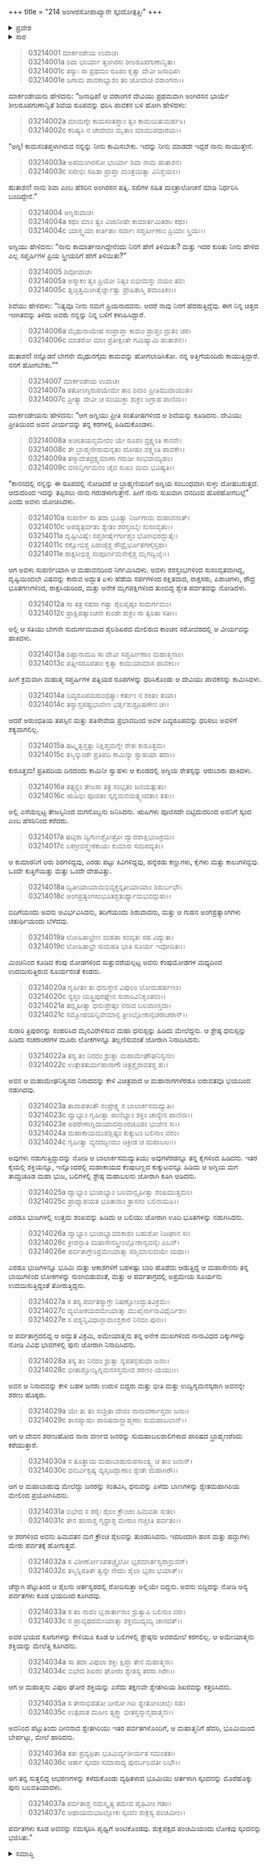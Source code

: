 +++
title = "214 ಅಂಗೀರಸೋಪಾಖ್ಯಾನೇ ಸ್ಕಂದೋತ್ಪತ್ತಿಃ"
+++

<details><summary>ಪ್ರವೇಶ</summary>


।।   ಓಂ ಓಂ ನಮೋ ನಾರಾಯಣಾಯ।।   ಶ್ರೀ ವೇದವ್ಯಾಸಾಯ ನಮಃ ।।

ಶ್ರೀ ಕೃಷ್ಣದ್ವೈಪಾಯನ ವೇದವ್ಯಾಸ ವಿರಚಿತ  

**ಶ್ರೀ ಮಹಾಭಾರತ**

**ಆರಣ್ಯಕ ಪರ್ವ**

**ಮಾರ್ಕಂಡೇಯಸಮಸ್ಯಾ ಪರ್ವ**

**ಅಧ್ಯಾಯ 214**

</details>


<details><summary>ಸಾರ</summary>

ಸ್ವಾಹಾಳು ಅಂಗಿರಸನ ಪತ್ನಿ ಶಿವೆಯ ರೂಪವನ್ನು ತಾಳಿ ವನದಲ್ಲಿದ್ದ ಅಗ್ನಿಯನ್ನು ಕೂಡಿದುದು; ಅವನ ವೀರ್ಯವನ್ನು ಕರಗಳಲ್ಲಿ ಹಿಡಿದು ಯಾರಿಗೂ ತಿಳಿಯಬಾರದೆಂದು ಗರುಡಿಯ ರೂಪವನ್ನು ತಾಳಿ ಶ್ವೇತಪರ್ವತ ಶಿಖರದ ಮೇಲಿರುವ ಕಾಂಚನಸರೋವರದಲ್ಲಿ ಹಾಕಿದುದು (1-12). ಅರುಂಧತಿಯ ರೂಪವನ್ನು ತಾಳಲಿಕ್ಕಾಗದೇ ಉಳಿದ ಆರು ಋಷಿಪತ್ನಿಯರ ರೂಪವನ್ನು ತಾಳಿ ಪ್ರತಿಪದೆಯಂದು ಆರುಬಾರಿ ಅಗ್ನಿಯ ವೀರ್ಯವನ್ನು ಕಾಂಚನಸರೋವರದಲ್ಲಿ ಹಾಕಿದುದು; ಅದರಿಂದ ಜನಿಸಿದ ಮಗನು ಸ್ಕಂದನೆನಿಸಿಕೊಂಡುದು (13-16). ಸ್ಕಂದನ ವರ್ಣನೆ (17-37).

</details>


> 03214001 ಮಾರ್ಕಂಡೇಯ ಉವಾಚ।  
03214001a ಶಿವಾ ಭಾರ್ಯಾ ತ್ವಂಗಿರಸಃ ಶೀಲರೂಪಗುಣಾನ್ವಿತಾ।   
03214001c ತಸ್ಯಾಃ ಸಾ ಪ್ರಥಮಂ ರೂಪಂ ಕೃತ್ವಾ ದೇವೀ ಜನಾಧಿಪ।  
03214001e ಜಗಾಮ ಪಾವಕಾಭ್ಯಾಶಂ ತಂ ಚೋವಾಚ ವರಾಂಗನಾ।।

ಮಾರ್ಕಂಡೇಯನು ಹೇಳಿದನು: “ಜನಾಧಿಪ! ಆ ವರಾಂಗನೆ ದೇವಿಯು ಪ್ರಥಮವಾಗಿ ಅಂಗಿರಸನ ಭಾರ್ಯೆ ಶೀಲರೂಪಗುಣಾನ್ವಿತೆ ಶಿವೆಯ ರೂಪವನ್ನು ಧರಿಸಿ ಪಾವಕನ ಬಳಿ ಹೋಗಿ ಹೇಳಿದಳು:

> 03214002a ಮಾಮಗ್ನೇ ಕಾಮಸಂತಪ್ತಾಂ ತ್ವಂ ಕಾಮಯಿತುಮರ್ಹಸಿ।   
03214002c ಕರಿಷ್ಯಸಿ ನ ಚೇದೇವಂ ಮೃತಾಂ ಮಾಮುಪಧಾರಯ।।

“ಅಗ್ನಿ! ಕಾಮಸಂತಪ್ತಳಾಗಿರುವ ನನ್ನನ್ನು ನೀನು ಕಾಮಿಸಬೇಕು. ಇದನ್ನು ನೀನು ಮಾಡದೇ ಇದ್ದರೆ ನಾನು ಸಾಯುತ್ತೇನೆ.

> 03214003a ಅಹಮಂಗಿರಸೋ ಭಾರ್ಯಾ ಶಿವಾ ನಾಮ ಹುತಾಶನ।  
03214003c ಸಖೀಭಿಃ ಸಹಿತಾ ಪ್ರಾಪ್ತಾ ಮಂತ್ರಯಿತ್ವಾ ವಿನಿಶ್ಚಯಂ।।

ಹುತಾಶನ! ನಾನು ಶಿವಾ ಎಂಬ ಹೆಸರಿನ ಅಂಗಿರಸನ ಪತ್ನಿ. ಸಖಿಗಳ ಸಹಿತ ಮಂತ್ರಾಲೋಚನೆ ಮಾಡಿ ನಿರ್ಧರಿಸಿ ಬಂದಿದ್ದೇನೆ.”

> 03214004 ಅಗ್ನಿರುವಾಚ।  
03214004a ಕಥಂ ಮಾಂ ತ್ವಂ ವಿಜಾನೀಷೇ ಕಾಮಾರ್ತಮಿತರಾಃ ಕಥಂ।  
03214004c ಯಾಸ್ತ್ವಯಾ ಕೀರ್ತಿತಾಃ ಸರ್ವಾಃ ಸಪ್ತರ್ಷೀಣಾಂ ಪ್ರಿಯಾಃ ಸ್ತ್ರಿಯಃ।।

ಅಗ್ನಿಯು ಹೇಳಿದನು: “ನಾನು ಕಾಮಾರ್ತನಾಗಿದ್ದೇನೆಂದು ನಿನಗೆ ಹೇಗೆ ತಿಳಿಯಿತು? ಮತ್ತು ಇದರ ಕುರಿತು ನೀನು ಹೇಳಿದ ಎಲ್ಲ ಸಪ್ತರ್ಷಿಗಳ ಪ್ರಿಯ ಸ್ತ್ರೀಯರಿಗೆ ಹೇಗೆ ತಿಳಿಯಿತು?”

> 03214005 ಶಿವೋವಾಚ।  
03214005a ಅಸ್ಮಾಕಂ ತ್ವಂ ಪ್ರಿಯೋ ನಿತ್ಯಂ ಬಿಭೀಮಸ್ತು ವಯಂ ತವ।  
03214005c ತ್ವಚ್ಚಿತ್ತಮಿಂಗಿತೈರ್ಜ್ಞಾತ್ವಾ ಪ್ರೇಷಿತಾಸ್ಮಿ ತವಾಂತಿಕಂ।।

ಶಿವೆಯು ಹೇಳಿದಳು: “ನಿತ್ಯವೂ ನೀನು ನಮಗೆ ಪ್ರಿಯನಾದವನು. ಆದರೆ ನಾವು ನಿನಗೆ ಹೆದರುತ್ತಿದ್ದೆವು. ಈಗ ನಿನ್ನ ಚಿತ್ತದ ಇಂಗಿತವನ್ನು ತಿಳಿದು ಅವರು ನನ್ನನ್ನು ನಿನ್ನ ಬಳಿಗೆ ಕಳುಹಿಸಿದ್ದಾರೆ.

> 03214006a ಮೈಥುನಾಯೇಹ ಸಂಪ್ರಾಪ್ತಾ ಕಾಮಂ ಪ್ರಾಪ್ತಂ ದ್ರುತಂ ಚರ।   
03214006c ಮಾತರೋ ಮಾಂ ಪ್ರತೀಕ್ಷಂತೇ ಗಮಿಷ್ಯಾಮಿ ಹುತಾಶನ।।

ಹುತಾಶನ! ನನ್ನೊಡನೆ ಬೇಗನೇ ಮೈಥುನಗೈದು ಕಾಮವನ್ನು ಹೋಗಲಾಡಿಸಿಕೋ. ನನ್ನ ಅತ್ತಿಗೆಯಂದಿರು ಕಾಯುತ್ತಿದ್ದಾರೆ. ನನಗೆ ಹೋಗಬೇಕು.””

> 03214007 ಮಾರ್ಕಂಡೇಯ ಉವಾಚ।  
03214007a ತತೋಽಗ್ನಿರುಪಯೇಮೇ ತಾಂ ಶಿವಾಂ ಪ್ರೀತಿಮುದಾಯುತಃ।  
03214007c ಪ್ರೀತ್ಯಾ ದೇವೀ ಚ ಸಂಯುಕ್ತಾ ಶುಕ್ರಂ ಜಗ್ರಾಹ ಪಾಣಿನಾ।।

ಮಾರ್ಕಂಡೇಯನು ಹೇಳಿದನು: “ಆಗ ಅಗ್ನಿಯು ಪ್ರೀತಿ ಸಂತೋಷಗಳಿಂದ ಆ ಶಿವೆಯನ್ನು ಕೂಡಿದನು. ದೇವಿಯು ಪ್ರೀತಿಯಿಂದ ಅವನ ವೀರ್ಯವನ್ನು ತನ್ನ ಕರಗಳಲ್ಲಿ ಹಿಡಿದುಕೊಂಡಳು.

> 03214008a ಅಚಿಂತಯನ್ಮಮೇದಂ ಯೇ ರೂಪಂ ದ್ರಕ್ಷ್ಯಂತಿ ಕಾನನೇ।  
03214008c ತೇ ಬ್ರಾಹ್ಮಣೀನಾಮನೃತಂ ದೋಷಂ ವಕ್ಷ್ಯಂತಿ ಪಾವಕೇ।।  
03214009a ತಸ್ಮಾದೇತದ್ರಕ್ಷ್ಯಮಾಣಾ ಗರುಡೀ ಸಂಭವಾಮ್ಯಹಂ।  
03214009c ವನಾನ್ನಿರ್ಗಮನಂ ಚೈವ ಸುಖಂ ಮಮ ಭವಿಷ್ಯತಿ।।

“ಕಾನನದಲ್ಲಿ ನನ್ನನ್ನು ಈ ರೂಪದಲ್ಲಿ ನೋಡಿದರೆ ಆ ಬ್ರಾಹ್ಮಣಿಯರಿಗೆ ಅಗ್ನಿಯ ಸಂಬಂಧವಾಗಿ ಸುಳ್ಳು ದೋಷಬರುತ್ತದೆ. ಆದುದರಿಂದ ಇದನ್ನು ತಪ್ಪಿಸಲು ನಾನು ಗರುಡಳಾಗುತ್ತೇನೆ. ಹೀಗೆ ನಾನು ಸುಖವಾಗಿ ವನದಿಂದ ಹೊರಹೋಗಬಲ್ಲೆ” ಎಂದು ಅವಳು ಯೋಚಿಸಿದಳು.

> 03214010a ಸುಪರ್ಣೀ ಸಾ ತದಾ ಭೂತ್ವಾ ನಿರ್ಜಗಾಮ ಮಹಾವನಾತ್।  
03214010c ಅಪಶ್ಯತ್ಪರ್ವತಂ ಶ್ವೇತಂ ಶರಸ್ತಂಬೈಃ ಸುಸಂವೃತಂ।।  
03214011a ದೃಷ್ಟೀವಿಷೈಃ ಸಪ್ತಶೀರ್ಷೈರ್ಗುಪ್ತಂ ಭೋಗಿಭಿರದ್ಭುತೈಃ।  
03214011c ರಕ್ಷೋಭಿಶ್ಚ ಪಿಶಾಚೈಶ್ಚ ರೌದ್ರೈರ್ಭೂತಗಣೈಸ್ತಥಾ।  
03214011e ರಾಕ್ಷಸೀಭಿಶ್ಚ ಸಂಪೂರ್ಣಮನೇಕೈಶ್ಚ ಮೃಗದ್ವಿಜೈಃ।।

ಆಗ ಅವಳು ಸುಪರ್ಣಿಯಾಗಿ ಆ ಮಹಾವನದಿಂದ ನಿರ್ಗಮಿಸಿದಳು. ಅವಳು ಶರಸ್ತಂಭಗಳಿಂದ ಸುಸಂವೃತವಾಗಿದ್ದ, ದೃಷ್ಟಿಯಿಂದಲೇ ವಿಷವನ್ನು ಕಾರುವ ಅದ್ಭುತ ಏಳು ಹೆಡೆಯ ಸರ್ಪಗಳಿಂದ ರಕ್ಷಿತವಾದ, ರಾಕ್ಷಸರು, ಪಿಶಾಚಿಗಳು, ರೌದ್ರ ಭೂತಗಣಗಳಿಂದ, ರಾಕ್ಷಸಿಯರಿಂದ, ಮತ್ತು ಅನೇಕ ಮೃಗಪಕ್ಷಿಗಳಿಂದ ತುಂಬಿದ್ದ ಶ್ವೇತ ಪರ್ವತವನ್ನು ನೋಡಿದಳು.

> 03214012a ಸಾ ತತ್ರ ಸಹಸಾ ಗತ್ವಾ ಶೈಲಪೃಷ್ಠಂ ಸುದುರ್ಗಮಂ।  
03214012c ಪ್ರಾಕ್ಷಿಪತ್ಕಾಂಚನೇ ಕುಂಡೇ ಶುಕ್ರಂ ಸಾ ತ್ವರಿತಾ ಸತೀ।।

ಅಲ್ಲಿ ಆ ಸತಿಯು ಬೇಗನೇ ಸುದುರ್ಗಮವಾದ ಶೈಲಶಿಖರದ ಮೇಲಿರುವ ಕಾಂಚನ ಸರೋವರದಲ್ಲಿ ಆ ವೀರ್ಯವನ್ನು ಹಾಕಿದಳು.

> 03214013a ಶಿಷ್ಟಾನಾಮಪಿ ಸಾ ದೇವೀ ಸಪ್ತರ್ಷೀಣಾಂ ಮಹಾತ್ಮನಾಂ।  
03214013c ಪತ್ನೀಸರೂಪತಾಂ ಕೃತ್ವಾ ಕಾಮಯಾಮಾಸ ಪಾವಕಂ।।

ಹೀಗೆ ಕ್ರಮವಾಗಿ ಮಹಾತ್ಮ ಸಪ್ತರ್ಷಿಗಳ ಪತ್ನಿಯರ ರೂಪಗಳನ್ನು ಧರಿಸಿಕೊಂಡು ಆ ದೇವಿಯು ಪಾವಕನನ್ನು ಕಾಮಿಸಿದಳು.

> 03214014a ದಿವ್ಯರೂಪಮರುಂಧತ್ಯಾಃ ಕರ್ತುಂ ನ ಶಕಿತಂ ತಯಾ।  
03214014c ತಸ್ಯಾಸ್ತಪಹ್ಪ್ರಭಾವೇಣ ಭರ್ತೃಶುಶ್ರೂಷಣೇನ ಚ।।

ಆದರೆ ಅರುಂಧತಿಯ ತಪಸ್ಸಿನ ಮತ್ತು ಪತಿಸೇವೆಯ ಪ್ರಭಾವದಿಂದ ಅವಳ ದಿವ್ಯರೂಪವನ್ನು ಧರಿಸಲು ಅವಳಿಗೆ ಶಕ್ಯವಾಗಲಿಲ್ಲ.

> 03214015a ಷಟ್ಕೃತ್ವಸ್ತತ್ತು ನಿಕ್ಷಿಪ್ತಮಗ್ನೇ ರೇತಃ ಕುರೂತ್ತಮ।  
03214015c ತಸ್ಮಿನ್ಕುಂಡೇ ಪ್ರತಿಪದಿ ಕಾಮಿನ್ಯಾ ಸ್ವಾಹಯಾ ತದಾ।।

ಕುರೂತ್ತಮ! ಪ್ರತಿಪದಿಯ ದಿನದಂದು ಕಾಮಿನೀ ಸ್ವಾಹಳು ಆ ಕುಂಡದಲ್ಲಿ ಅಗ್ನಿಯ ರೇತಸ್ಸನ್ನು ಆರುಬಾರು ಹಾಕಿದಳು.

> 03214016a ತತ್ಸ್ಕನ್ನಂ ತೇಜಸಾ ತತ್ರ ಸಂಭೃತಂ ಜನಯತ್ಸುತಂ।  
03214016c ಋಷಿಭಿಃ ಪೂಜಿತಂ ಸ್ಕನ್ನಮನಯತ್ಸ್ಕಂದತಾಂ ತತಃ।।

ಅಲ್ಲಿ ಎಸೆಯಲ್ಪಟ್ಟ ತೇಜಸ್ಸಿನಿಂದ ಮಗನೊಬ್ಬನು ಜನಿಸಿದನು. ಋಷಿಗಳು ಪೂಜಿಸದೇ ಬಿಟ್ಟಿದುದರಿಂದ ಅವನಿಗೆ ಸ್ಕಂದ ಎಂಬ ಹೆಸರಿನಿಂದ ಕರೆದರು.

> 03214017a ಷಟ್ಶಿರಾ ದ್ವಿಗುಣಶ್ರೋತ್ರೋ ದ್ವಾದಶಾಕ್ಷಿಭುಜಕ್ರಮಃ।   
03214017c ಏಕಗ್ರೀವಸ್ತ್ವೇಕಕಾಯಃ ಕುಮಾರಃ ಸಮಪದ್ಯತ।।

ಆ ಕುಮಾರನಿಗೆ ಆರು ಶಿರಗಳಿದ್ದವು, ಎರಡು ಪಟ್ಟು ಕಿವಿಗಳಿದ್ದವು, ಹನ್ನೆರಡು ಕಣ್ಣುಗಳು, ಕೈಗಳು ಮತ್ತು ಕಾಲುಗಳಿದ್ದವು. ಒಂದೇ ಕುತ್ತಿಗೆಯಿತ್ತು ಮತ್ತು ಒಂದೇ ದೇಹವಿತ್ತು.

> 03214018a ದ್ವಿತೀಯಾಯಾಮಭಿವ್ಯಕ್ತಸ್ತೃತೀಯಾಯಾಂ ಶಿಶುರ್ಬಭೌ।  
03214018c ಅಂಗಪ್ರತ್ಯಂಗಸಂಭೂತಶ್ಚತುರ್ಥ್ಯಾಮಭವದ್ಗುಹಃ।।

ಬಿದಿಗೆಯಂದು ಅವನು ಆವಿರ್ಭವಿಸಿದನು, ತದಿಗೆಯಂದು ಶಿಶುವಾದನು, ಮತ್ತು ಆ ಗುಹನ ಅಂಗಪ್ರತ್ಯಾಂಗಗಳು ಚತುರ್ಥಿಯಂದು ಬೆಳೆದವು.

> 03214019a ಲೋಹಿತಾಭ್ರೇಣ ಮಹತಾ ಸಂವೃತಃ ಸಹ ವಿದ್ಯುತಾ।  
03214019c ಲೋಹಿತಾಭ್ರೇ ಸುಮಹತಿ ಭಾತಿ ಸೂರ್ಯ ಇವೋದಿತಃ।।

ಮಿಂಚಿನಿಂದ ಕೂಡಿದ ಕೆಂಪು ಮೋಡಗಳಿಂದ ಸುತ್ತುವರೆಯಲ್ಪಟ್ಟ ಅವನು ಕೆಂಪುಮೋಡಗಳ ಮಧ್ಯದಿಂದ ಉದಯಿಸುತ್ತಿರುವ ಸೂರ್ಯನಂತೆ ಕಂಡನು.

> 03214020a ಗೃಹೀತಂ ತು ಧನುಸ್ತೇನ ವಿಪುಲಂ ಲೋಮಹರ್ಷಣಂ।  
03214020c ನ್ಯಸ್ತಂ ಯತ್ತ್ರಿಪುರಘ್ನೇನ ಸುರಾರಿವಿನಿಕೃಂತನಂ।।  
03214021a ತದ್ಗೃಹೀತ್ವಾ ಧನುಃಶ್ರೇಷ್ಠಂ ನನಾದ ಬಲವಾಂಸ್ತದಾ।  
03214021c ಸಮ್ಮೋಹಯನ್ನಿವೇಮಾನ್ಸ ತ್ರೀಽಲ್ಲೋಕಾನ್ಸಚರಾಚರಾನ್।।

ಸುರಾರಿ ತ್ರಿಪುರನನ್ನು ಸಂಹರಿಸಿದ ಮೈನವಿರೇಳಿಸುವ ಮಹಾ ಧನುಸ್ಸನ್ನು ಹಿಡಿದು ಮೇಲೆದ್ದನು. ಆ ಶ್ರೇಷ್ಠ ಧನುಸ್ಸನ್ನು ಹಿಡಿದು ಸಚರಾಚರಗಳ ಮೂರು ಲೋಕಗಳನ್ನೂ ತಲ್ಲಣಿಸುವಂತೆ ಜೋರಾಗಿ ನಿನಾದಿಸಿದನು.

> 03214022a ತಸ್ಯ ತಂ ನಿನದಂ ಶ್ರುತ್ವಾ ಮಹಾಮೇಘೌಘನಿಸ್ವನಂ।  
03214022c ಉತ್ಪೇತತುರ್ಮಹಾನಾಗೌ ಚಿತ್ರಶ್ಚೈರಾವತಶ್ಚ ಹ।।

ಅವನ ಆ ಮಹಾಮೇಘನಿಸ್ವನದ ನಿನಾದವನ್ನು ಕೇಳಿ ವಿಚಿತ್ರವಾದ ಆ ಮಹಾನಾಗಗಳೆರಡೂ ಐರಾವತವೂ ಭಯದಿಂದ ನಡುಗಿದವು.

> 03214023a ತಾವಾಪತಂತೌ ಸಂಪ್ರೇಕ್ಷ್ಯ ಸ ಬಾಲಾರ್ಕಸಮದ್ಯುತಿಃ।  
03214023c ದ್ವಾಭ್ಯಾಂ ಗೃಹೀತ್ವಾ ಪಾಣಿಭ್ಯಾಂ ಶಕ್ತಿಂ ಚಾನ್ಯೇನ ಪಾಣಿನಾ।।  
03214023e ಅಪರೇಣಾಗ್ನಿದಾಯಾದಸ್ತಾಂರಚೂಡಂ ಭುಜೇನ ಸಃ।।  
03214024a ಮಹಾಕಾಯಮುಪಶ್ಲಿಷ್ಟಂ ಕುಕ್ಕುಟಂ ಬಲಿನಾಂ ವರಂ।  
03214024c ಗೃಹೀತ್ವಾ ವ್ಯನದದ್ಭೀಮಂ ಚಿಕ್ರೀಡ ಚ ಮಹಾಬಲಃ।।

ಅವುಗಳು ನಡುಗುತ್ತಿದ್ದುದನ್ನು ನೋಡಿ ಆ ಬಾಲಾರ್ಕಸಮದ್ಯುತಿಯು ಅವುಗಳೆರಡನ್ನೂ ತನ್ನ ಕೈಗಳಿಂದ ಹಿಡಿದನು. ಇತರ ಕೈಯಲ್ಲಿ ಶಕ್ತಿಯನ್ನೂ, ಇನ್ನೊಂದರಲ್ಲಿ ಮಹಾಕಾಯದ ಕೆಂಪುಬಣ್ಣದ ಕುಕ್ಕುಟವನ್ನೂ ಹಿಡಿದು ಆ ಅಗ್ನಿಯ ಮಗ ತಾಮ್ರಚೂಡ ಮಹಾ ಭುಜ, ಬಲಿಗಳಲ್ಲಿ ಶ್ರೇಷ್ಠ ಮಹಾಬಲನು ಜೋರಾಗಿ ಕೂಗಿ ಆಡಿದನು.

> 03214025a ದ್ವಾಭ್ಯಾಂ ಭುಜಾಭ್ಯಾಂ ಬಲವಾನ್ಗೃಹೀತ್ವಾ ಶಂಖಮುತ್ತಮಂ।  
03214025c ಪ್ರಾಧ್ಮಾಪಯತ ಭೂತಾನಾಂ ತ್ರಾಸನಂ ಬಲಿನಾಮಪಿ।।

ಎರಡೂ ಭುಜಗಳಲ್ಲಿ ಉತ್ತಮ ಶಂಖವನ್ನು ಹಿಡಿದು ಆ ಬಲಿಯು ಜೋರಾಗಿ ಊದಿ ಭೂತಗಳನ್ನು ನಡುಗಿಸಿದನು.

> 03214026a ದ್ವಾಭ್ಯಾಂ ಭುಜಾಭ್ಯಾಮಾಕಾಶಂ ಬಹುಶೋ ನಿಜಘಾನ ಸಃ।  
03214026c ಕ್ರೀಡನ್ಭಾತಿ ಮಹಾಸೇನಸ್ತ್ರೀಽಲ್ಲೋಕಾನ್ವದನೈಃ ಪಿಬನ್।  
03214026e ಪರ್ವತಾಗ್ರೇಽಪ್ರಮೇಯಾತ್ಮಾ ರಶ್ಮಿಮಾನುದಯೇ ಯಥಾ।।

ಎರಡೂ ಭುಜಗಳನ್ನೂ ಭೂಮಿ ಮತ್ತು ಆಕಾಶಗಳಿಗೆ ಬಹಳಷ್ಟು ಬಾರಿ ಹೊಡೆದು ಆಡುತ್ತಿದ್ದ ಆ ಮಹಾಸೇನನು ತನ್ನ ಬಾಯಿಗಳಿಂದ ಲೋಕಗಳನ್ನು ನುಂಗಿಬಿಡುವಂತೆ, ಮತ್ತು ಆ ಪರ್ವತಾಗ್ರದಲ್ಲಿ ಅಪ್ರಮೇಯ ಸೂರ್ಯನು ಉದಯಿಸುತ್ತಿದ್ದಂತೆ ತೋರುತ್ತಿದ್ದನು.

> 03214027a ಸ ತಸ್ಯ ಪರ್ವತಸ್ಯಾಗ್ರೇ ನಿಷಣ್ಣೋಽದ್ಭುತವಿಕ್ರಮಃ।  
03214027c ವ್ಯಲೋಕಯದಮೇಯಾತ್ಮಾ ಮುಖೈರ್ನಾನಾವಿಧೈರ್ದಿಶಃ।  
03214027e ಸ ಪಶ್ಯನ್ವಿವಿಧಾನ್ಭಾವಾಂಶ್ಚಕಾರ ನಿನದಂ ಪುನಃ।।

ಆ ಪರ್ವತಾಗ್ರದಲಿದ್ದ ಆ ಅದ್ಭುತ ವಿಕ್ರಮಿ, ಅಮೇಯಾತ್ಮನು ತನ್ನ ಅನೇಕ ಮುಖಗಳಿಂದ ನಾನಾವಿಧದ ದಿಕ್ಕುಗಳನ್ನು ನೋಡಿ ವಿವಿಧ ಭಾವಗಳಲ್ಲಿ ಪುನಃ ಜೋರಾಗಿ ನಿನಾದಿಸಿದನು.

> 03214028a ತಸ್ಯ ತಂ ನಿನದಂ ಶ್ರುತ್ವಾ ನ್ಯಪತನ್ಬಹುಧಾ ಜನಾಃ।  
03214028c ಭೀತಾಶ್ಚೋದ್ವಿಗ್ನಮನಸಸ್ತಮೇವ ಶರಣಂ ಯಯುಃ।।

ಅವನ ಆ ನಿನಾದವನ್ನು ಕೇಳಿ ಬಹಳ ಜನರು ಉರುಳಿ ಬಿದ್ದರು ಮತ್ತು ಭೀತಿ ಮತ್ತು ಉದ್ವಿಗ್ನಮನಸ್ಕರಾಗಿ ಅವನನ್ನೇ ಶರಣು ಹೊಕ್ಕರು.

> 03214029a ಯೇ ತು ತಂ ಸಂಶ್ರಿತಾ ದೇವಂ ನಾನಾವರ್ಣಾಸ್ತದಾ ಜನಾಃ।  
03214029c ತಾನಪ್ಯಾಹುಃ ಪಾರಿಷದಾನ್ಬ್ರಾಹ್ಮಣಾಃ ಸುಮಹಾಬಲಾನ್।।

ಆಗ ಆ ದೇವನ ಶರಣುಹೋದ ನಾನಾ ವರ್ಣದ ಜನರನ್ನು ಸುಮಹಾಬಲಶಾಲಿಗಳಾದ ಪಾರಿಷದ ಬ್ರಾಹ್ಮಣರೆಂದು ಕರೆಯುತ್ತಾರೆ.

> 03214030a ಸ ತೂತ್ಥಾಯ ಮಹಾಬಾಹುರುಪಸಾಂತ್ವ್ಯ ಚ ತಾಂ ಜನಾನ್।  
03214030c ಧನುರ್ವಿಕೃಷ್ಯ ವ್ಯಸೃಜದ್ಬಾಣಾಂ ಶ್ವೇತೇ ಮಹಾಗಿರೌ।।

ಆಗ ಆ ಮಹಾಬಾಹುವು ಮೇಲೆದ್ದು ಜನರನ್ನು ಸಂತವಿಸಿ, ಧನುವನ್ನು ಎಳೆದು ಬಾಣಗಳನ್ನು ಶ್ವೇತಮಹಾಗಿರಿಯ ಮೇಲಿಂದ ಪ್ರಯೋಗಿಸಿದನು.

> 03214031a ಬಿಭೇದ ಸ ಶರೈಃ ಶೈಲಂ ಕ್ರೌಂಚಂ ಹಿಮವತಃ ಸುತಂ।  
03214031c ತೇನ ಹಂಸಾಶ್ಚ ಗೃಧ್ರಾಶ್ಚ ಮೇರುಂ ಗಚ್ಚಂತಿ ಪರ್ವತಂ।।

ಆ ಶರಗಳಿಂದ ಅವನು ಹಿಮವತನ ಮಗ ಕ್ರೌಂಚ ಶೈಲವನ್ನು ತುಂಡರಿಸಿದನು. ಇದರಿಂದಾಗಿ ಹಂಸ ಮತ್ತು ಹದ್ದುಗಳು ಮೇರು ಪರ್ವತಕ್ಕೆ ಹೋಗುತ್ತವೆ.

> 03214032a ಸ ವಿಶೀರ್ಣೋಽಪತಚ್ಚೈಲೋ ಭೃಶಮಾರ್ತಸ್ವರಾನ್ರುವನ್।  
03214032c ತಸ್ಮಿನ್ನಿಪತಿತೇ ತ್ವನ್ಯೇ ನೇದುಃ ಶೈಲಾ ಭೃಶಂ ಭಯಾತ್।।

ಚೆನ್ನಾಗಿ ಪೆಟ್ಟುತಿಂದ ಆ ಶೈಲನು ಆರ್ತಸ್ವರದಲ್ಲಿ ರೋದಿಸುತ್ತಾ ಅಲ್ಲಿಯೇ ಬಿದ್ದನು. ಅವನು ಬಿದ್ದಿದನ್ನು ನೋಡಿ ಅನ್ಯ ಪರ್ವತಗಳು ಕೂಡ ಭಯದಿಂದ ಕೂಗಿದವು.

> 03214033a ಸ ತಂ ನಾದಂ ಭೃಶಾರ್ತಾನಾಂ ಶ್ರುತ್ವಾಪಿ ಬಲಿನಾಂ ವರಃ।  
03214033c ನ ಪ್ರಾವ್ಯಥದಮೇಯಾತ್ಮಾ ಶಕ್ತಿಮುದ್ಯಮ್ಯ ಚಾನದತ್।।

ಅವರ ಭಯದ ಕೂಗುಗಳನ್ನು ಕೇಳಿಯೂ ಕೂಡ ಆ ಬಲಿಗಳಲ್ಲಿ ಶ್ರೇಷ್ಠನು ಅವರಮೇಲೆ ಕರಗಲಿಲ್ಲ. ಆ ಅಮೇಯಾತ್ಮನು ಶಕ್ತಿಯನ್ನು ಮೇಲೆತ್ತಿ ಕೂಗಿದನು.

> 03214034a ಸಾ ತದಾ ವಿಪುಲಾ ಶಕ್ತಿಃ ಕ್ಷಿಪ್ತಾ ತೇನ ಮಹಾತ್ಮನಾ।  
03214034c ಬಿಭೇದ ಶಿಖರಂ ಘೋರಂ ಶ್ವೇತಸ್ಯ ತರಸಾ ಗಿರೇಃ।।

ಆಗ ಆ ಮಹಾತ್ಮನು ವಿಪುಲ ಘೋರ ಶಕ್ತಿಯನ್ನು ಎಸೆದು ತಕ್ಷಣವೇ ಶ್ವೇತಗಿರಿಯ ಶಿಖರವನ್ನು ಕತ್ತರಿಸಿದನು.

> 03214035a ಸ ತೇನಾಭಿಹತೋ ದೀನೋ ಗಿರಿಃ ಶ್ವೇತೋಽಚಲೈಃ ಸಹ।  
03214035c ಉತ್ಪಪಾತ ಮಹೀಂ ತ್ಯಕ್ತ್ವಾ ಭೀತಸ್ತಸ್ಮಾನ್ಮಹಾತ್ಮನಃ।।

ಅವನಿಂದ ಪೆಟ್ಟುತಿಂದು ದೀನನಾದ ಶ್ವೇತಗಿರಿಯು ಇತರ ಪರ್ವತಗಳೊಂದಿಗೆ, ಆ ಮಹಾತ್ಮನಿಗೆ ಹೆದರಿ, ಭೂಮಿಯಿಂದ ಬೇರ್ಪಟ್ಟು, ಮೇಲೆ ಹಾರಿದನು.

> 03214036a ತತಃ ಪ್ರವ್ಯಥಿತಾ ಭೂಮಿರ್ವ್ಯಶೀರ್ಯತ ಸಮಂತತಃ।  
03214036c ಆರ್ತಾ ಸ್ಕಂದಂ ಸಮಾಸಾದ್ಯ ಪುನರ್ಬಲವತೀ ಬಭೌ।।

ಆಗ ತನ್ನ ಸುತ್ತಲಿದ್ದ ಆಭರಣಗಳನ್ನು ಕಳೆದುಕೊಂಡು ವ್ಯಥಿತಳಾದ ಭೂಮಿಯು ಆರ್ತಳಾಗಿ ಸ್ಕಂದನನ್ನು ಮೊರೆಹೊಕ್ಕು ಪುನಃ ಬಲವತಿಯಾದಳು.

> 03214037a ಪರ್ವತಾಶ್ಚ ನಮಸ್ಕೃತ್ಯ ತಮೇವ ಪೃಥಿವೀಂ ಗತಾಃ।  
03214037c ಅಥಾಯಮಭಜಲ್ಲೋಕಃ ಸ್ಕಂದಂ ಶುಕ್ಲಸ್ಯ ಪಂಚಮೀಂ।।

ಪರ್ವತಗಳು ಕೂಡ ಅವನನ್ನು ನಮಸ್ಕರಿಸಿ ಪೃಥ್ವಿಗೆ ಅಂಟಿಕೊಂಡವು. ಶುಕ್ಲಪಕ್ಷದ ಪಂಚಮಿಯಂದು ಲೋಕವು ಸ್ಕಂದನನ್ನು ಭಜಿಸಿತು.”


<details><summary>ಸಮಾಪ್ತಿ</summary>


ಇತಿ ಶ್ರೀ ಮಹಾಭಾರತೇ ಆರಣ್ಯಕ ಪರ್ವಣಿ ಮಾರ್ಕಂಡೇಯಸಮಸ್ಯಾ ಪರ್ವ ಅಂಗೀರಸೋಪಾಖ್ಯಾನೇ ಸ್ಕಂದೋತ್ಪತ್ತೌ ಚತುರ್ದಶಾಧಿಕದ್ವಿಶತತಮೋಽಧ್ಯಾಯಃ।  
ಇದು ಮಹಾಭಾರತದ ಆರಣ್ಯಕ ಪರ್ವದಲ್ಲಿ ಮಾರ್ಕಂಡೇಯಸಮಸ್ಯಾ ಪರ್ವದಲ್ಲಿ ಅಂಗೀರಸೋಪಾಖ್ಯಾನದಲ್ಲಿ ಸ್ಕಂದೋತ್ಪತ್ತಿಯಲ್ಲಿ ಇನ್ನೂರಾಹದಿನಾಲ್ಕನೆಯ ಅಧ್ಯಾಯವು.



</details>
